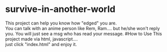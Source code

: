 # survive-in-another-world
This project can help you know how "edged" you are. <br />
You can talk with an anime person like Rem, Ram.... but he/she won't reply you. You will just see a msg who has read your message.
#How to Use
This project made via html, javascript....<br />
just click "index.html" and enjoy it.
